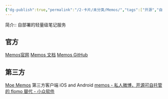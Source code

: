 ```yaml
---
{"dg-publish":true,"permalink":"/2-卡片/未分类/Memos/","tags":["开源","自部署应用"],"noteIcon":"1","created":"2024-01-01","updated":"2024-04-11"}
---
```


简介:: 自部署的轻量级笔记服务

## 官方
[Memos官网](https://www.usememos.com/)
[Memos 文档](https://www.usememos.com/docs)
[Memos GitHub](https://github.com/usememos/memos)

## 第三方
[Moe Memos](https://memos.moe/) 第三方客户端 iOS and Android
[memos - 私人微博，开源可自托管的 flomo 替代 - 小众软件](https://www.appinn.com/memos/)
